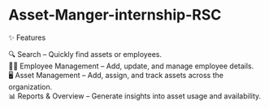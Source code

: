 # Asset-Manger-internship-RSC
✨ Features

🔍 Search – Quickly find assets or employees.  
👨‍💼 Employee Management – Add, update, and manage employee details.  
🖥️ Asset Management – Add, assign, and track assets across the organization.  
📊 Reports &amp; Overview – Generate insights into asset usage and availability.
